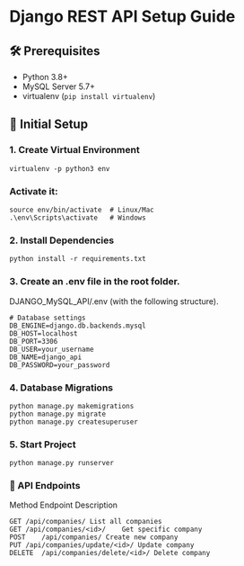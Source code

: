 # Django REST API Setup Guide

## 🛠️ Prerequisites
- Python 3.8+
- MySQL Server 5.7+
- virtualenv (`pip install virtualenv`)

## 🚀 Initial Setup

### 1. Create Virtual Environment
```
virtualenv -p python3 env
```

### Activate it:
```
source env/bin/activate  # Linux/Mac
.\env\Scripts\activate   # Windows
```

### 2. Install Dependencies
```
python install -r requirements.txt
```

### 3. Create an .env file in the root folder.
DJANGO_MySQL_API/.env (with the following structure).
```
# Database settings
DB_ENGINE=django.db.backends.mysql
DB_HOST=localhost
DB_PORT=3306
DB_USER=your_username
DB_NAME=django_api
DB_PASSWORD=your_password
```

### 4. Database Migrations
```
python manage.py makemigrations
python manage.py migrate
python manage.py createsuperuser
```

### 5. Start Project
```
python manage.py runserver
```

### 📡 API Endpoints
Method	Endpoint	Description
```
GET	/api/companies/	List all companies
GET	/api/companies/<id>/	Get specific company
POST	/api/companies/	Create new company
PUT	/api/companies/update/<id>/	Update company
DELETE	/api/companies/delete/<id>/	Delete company
```
